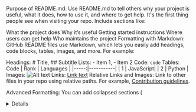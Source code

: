 Purpose of README.md: Use README.md to tell others why your project is useful, what it does, how to use it, and where to get help. It's the first thing people see when visiting your repo. Include sections like:

What the project does
Why it’s useful
Getting started instructions
Where users can get help
Who maintains the project
Formatting with Markdown: GitHub README files use Markdown, which lets you easily add headings, code blocks, tables, images, and more. For example:

Headings: # Title, ## Subtitle
Lists: - Item 1, - Item 2
Code: `code`
Tables:
Code
| Rank | Languages |
|-----:|-----------|
|    1 | JavaScript|
|    2 | Python    |
Images: ![Alt text](image-url)
Links: [Link text](url)
Relative Links and Images: Link to other files in your repo using relative paths. For example, [Contribution guidelines](docs/CONTRIBUTING.md).

Advanced Formatting: You can add collapsed sections (<details>), quotes (> quote), and comments (<!-- comment -->).

Saving and Previewing: After editing, preview your README and commit the changes.

